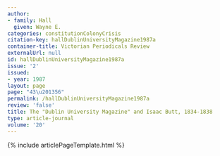 ```yaml
---
author:
- family: Hall
  given: Wayne E.
categories: constitutionColonyCrisis
citation-key: hallDublinUniversityMagazine1987a
container-title: Victorian Periodicals Review
externalUrl: null
id: hallDublinUniversityMagazine1987a
issue: '2'
issued:
- year: 1987
layout: page
page: "43\u201356"
permalink: /hallDublinUniversityMagazine1987a
review: 'false'
title: The "Dublin University Magazine" and Isaac Butt, 1834-1838
type: article-journal
volume: '20'
---
```

{% include articlePageTemplate.html %}